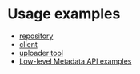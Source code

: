 # Usage examples

* [repository](repository)
* [client](client)
* [uploader tool](uploader)
* [Low-level Metadata API examples](manual_repo)
